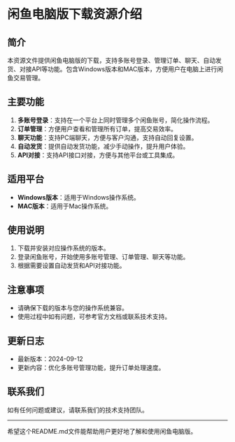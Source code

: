 # 闲鱼电脑版下载资源介绍

## 简介
本资源文件提供闲鱼电脑版的下载，支持多账号登录、管理订单、聊天、自动发货、对接API等功能。包含Windows版本和MAC版本，方便用户在电脑上进行闲鱼交易管理。

## 主要功能
1. **多账号登录**：支持在一个平台上同时管理多个闲鱼账号，简化操作流程。
2. **订单管理**：方便用户查看和管理所有订单，提高交易效率。
3. **聊天功能**：支持PC端聊天，方便与客户沟通，支持自动回复设置。
4. **自动发货**：提供自动发货功能，减少手动操作，提升用户体验。
5. **API对接**：支持API接口对接，方便与其他平台或工具集成。

## 适用平台
- **Windows版本**：适用于Windows操作系统。
- **MAC版本**：适用于Mac操作系统。

## 使用说明
1. 下载并安装对应操作系统的版本。
2. 登录闲鱼账号，开始使用多账号管理、订单管理、聊天等功能。
3. 根据需要设置自动发货和API对接功能。

## 注意事项
- 请确保下载的版本与您的操作系统兼容。
- 使用过程中如有问题，可参考官方文档或联系技术支持。

## 更新日志
- 最新版本：2024-09-12
- 更新内容：优化多账号管理功能，提升订单处理速度。

## 联系我们
如有任何问题或建议，请联系我们的技术支持团队。

---

希望这个README.md文件能帮助用户更好地了解和使用闲鱼电脑版。